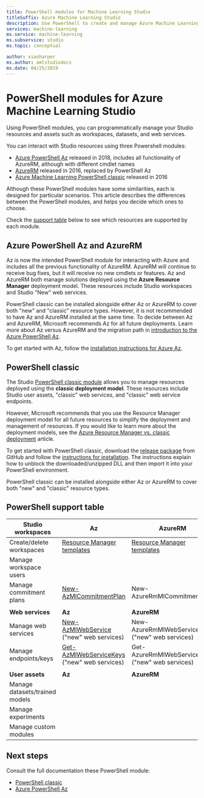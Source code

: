 ```yaml
---
title: PowerShell modules for Machine Learning Studio
titleSuffix: Azure Machine Learning Studio
description: Use PowerShell to create and manage Azure Machine Learning Studio workspaces, experiments, web services, and more. 
services: machine-learning
ms.service: machine-learning
ms.subservice: studio
ms.topic: conceptual

author: xiaoharper
ms.author: amlstudiodocs
ms.date: 04/25/2019
---
```

# PowerShell modules for Azure Machine Learning Studio

Using PowerShell modules, you can programmatically manage your Studio resources and assets such as workspaces, datasets, and web services.

You can interact with Studio resources using three Powershell modules:

* [Azure PowerShell Az](#az-rm) released in 2018, includes all functionality of AzureRM, although with different cmdlet names
* [AzureRM](#az-rm) released in 2016, replaced by PowerShell Az
* [Azure Machine Learning PowerShell classic](#classic) released in 2016

Although these PowerShell modules have some similarities, each is designed for particular scenarios. This article describes the differences between the PowerShell modules, and helps you decide which ones to choose.  

Check the [support table](#support-table) below to see which resources are supported by each module. 

## <a name="az-rm"></a> Azure PowerShell Az and AzureRM

Az is now the intended PowerShell module for interacting with Azure and includes all the previous functionality of AzureRM. AzureRM will continue to receive bug fixes, but it will receive no new cmdlets or features.  Az and AzureRM both manage solutions deployed using the **Azure Resource Manager** deployment model. These resources include Studio workspaces and Studio "New" web services. 

PowerShell classic can be installed alongside either Az or AzureRM to cover both "new" and "classic" resource types. However, it is not recommended to have Az and AzureRM installed at the same time. To decide between Az and AzureRM, Microsoft recommends Az for all future deployments.  Learn more about Az versus AzureRM and the migration path in [introduction to the Azure PowerShell Az](https://docs.microsoft.com/powershell/azure/new-azureps-module-az).

To get started with Az, follow the [installation instructions for Azure Az](https://docs.microsoft.com/powershell/azure/install-az-ps).

## <a name="classic"></a> PowerShell classic

The Studio [PowerShell classic module](https://aka.ms/amlps) allows you to manage resources deployed using the **classic deployment model**. These resources include Studio user assets, "classic" web services, and "classic" web service endpoints.

However, Microsoft recommends that you use the Resource Manager deployment model for all future resources to simplify the deployment and management of resources. If you would like to learn more about the deployment models, see the [Azure Resource Manager vs. classic deployment](https://docs.microsoft.com/azure/azure-resource-manager/resource-manager-deployment-model) article.

To get started with PowerShell classic, download the [release package](https://github.com/hning86/azuremlps/releases) from GitHub and follow the [instructions for installation](https://github.com/hning86/azuremlps/blob/master/README.md). The instructions explain how to unblock the downloaded/unzipped DLL and then import it into your PowerShell environment.

PowerShell classic can be installed alongside either Az or AzureRM to cover both "new" and "classic" resource types.

## <a name="support-table"></a> PowerShell support table

 **Studio workspaces** | **Az** |  **AzureRM** | **PowerShell classic** |
| --- | --- | --- | --- |
| Create/delete workspaces | [Resource Manager templates](https://docs.microsoft.com/azure/machine-learning/studio/deploy-with-resource-manager-template) | [Resource Manager templates](https://docs.microsoft.com/azure/machine-learning/studio/deploy-with-resource-manager-template) |  |
| Manage workspace users |  |  | [Add-AmlWorkspaceUsers](https://github.com/hning86/azuremlps#add-amlworkspaceusers)|
| Manage commitment plans | [New-AzMlCommitmentPlan](https://docs.microsoft.com/powershell/module/az.machinelearning/new-azmlcommitmentplan) | New-AzureRmMlCommitmentPlan |
|||
| **Web services** | **Az** | **AzureRM** | **PowerShell classic** |
| Manage web services | [New-AzMlWebService](https://docs.microsoft.com/powershell/module/az.machinelearning/new-azmlwebservice) <br> ("new" web services) | New-AzureRmMlWebService <br> ("new" web services) |[New-AmlWebService](https://github.com/hning86/azuremlps#manage-classic-web-service) <br> ("classic" web services) |
| Manage endpoints/keys |  [Get-AzMlWebServiceKeys](https://docs.microsoft.com/powershell/module/az.machinelearning/get-azmlwebservicekeys) <br> ("new" web services) | Get-AzureRmMlWebServiceKeys <br> ("new" web services) | [Add-AmlWebServiceEndpoint](https://github.com/hning86/azuremlps#manage-classic-web-servcie-endpoint) <br> ("classic" web services) |
|||
| **User assets** | **Az** | **AzureRM** | **PowerShell classic** |
| Manage datasets/trained models |  |  | [Get-AmlDataset](https://github.com/hning86/azuremlps#manage-user-assets-dataset-trained-model-transform) |
| Manage experiments |  |  | [Start-AmlExperiment](https://github.com/hning86/azuremlps#manage-experiment) |
| Manage custom modules |  |  | [New-AmlCustomModule](https://github.com/hning86/azuremlps#manage-custom-module) |


## Next steps
Consult the full documentation these PowerShell module:
* [PowerShell classic](https://aka.ms/amlps)
* [Azure PowerShell Az](https://docs.microsoft.com/powershell/module/az.machinelearning/#machine_learning)
